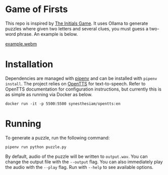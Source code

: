 # Game of Firsts

This repo is inspired by [The Initials Game](https://www.initialsgame.com/).
It uses Ollama to generate puzzles where given two letters and several clues, you must guess a two-word phrase.
An example is below.

[example.webm](https://github.com/user-attachments/assets/0d79be8b-4bf4-4202-82cf-b39308cc9e90)

# Installation

Dependencies are managed with [pipenv](https://pipenv.pypa.io/en/latest/) and can be installed with `pipenv install`.
The project relies on [OpenTTS](https://github.com/synesthesiam/opentts) for text-to-speech.
Refer to OpenTTS documentation for configuration instructions, but currently this is as simple as running via Docker as below.

    docker run -it -p 5500:5500 synesthesiam/opentts:en

# Running

To generate a puzzle, run the following command:

    pipenv run python puzzle.py

By default, audio of the puzzle will be written to `output.wav`.
You can change the output file with the `--output` flag.
You can also immediately play the audio with the `--play` flag.
Run with `--help` to see available options.
